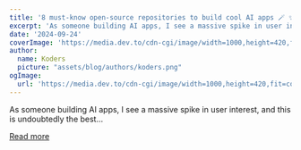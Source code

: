 ```yaml
---
title: '8 must-know open-source repositories to build cool AI apps 🪄 ✨'
excerpt: 'As someone building AI apps, I see a massive spike in user interest, and this is undoubtedly the best...'
date: '2024-09-24'
coverImage: 'https://media.dev.to/cdn-cgi/image/width=1000,height=420,fit=cover,gravity=auto,format=auto/https%3A%2F%2Fdev-to-uploads.s3.amazonaws.com%2Fuploads%2Farticles%2Fe0zw4ogcyoiuopjsp1cm.gif'
author:
  name: Koders
  picture: "assets/blog/authors/koders.png"
ogImage:
  url: 'https://media.dev.to/cdn-cgi/image/width=1000,height=420,fit=cover,gravity=auto,format=auto/https%3A%2F%2Fdev-to-uploads.s3.amazonaws.com%2Fuploads%2Farticles%2Fe0zw4ogcyoiuopjsp1cm.gif'
---
```


As someone building AI apps, I see a massive spike in user interest, and this is undoubtedly the best...

[Read more](https://dev.to/nevodavid/8-must-know-open-source-repositories-to-build-cool-ai-apps-4joc)
